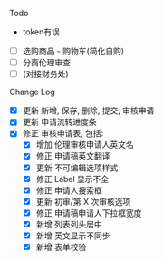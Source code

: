 Todo
- token有误
- [ ] 选购商品 - 购物车(简化自购)
- [ ] 分离伦理审查
- [ ] (对接财务处)

Change Log

- [x] 更新 新增, 保存, 删除, 提交, 审核申请
- [x] 更新 申请流转进度条
- [x] 修正 审核申请表, 包括:
  - [x] 增加 伦理审核申请人英文名
  - [x] 修正 申请稿英文翻译
  - [x] 更新 不可编辑选项样式
  - [x] 修正 Label 显示不全
  - [x] 修正 申请人搜索框
  - [x] 更新 初审/第 X 次审核选项
  - [x] 修正 申请稿申请人下拉框宽度
  - [x] 新增 列表列头居中
  - [x] 新增 英文显示不同步
  - [x] 新增 表单校验

